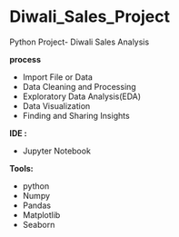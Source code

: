 # Diwali_Sales_Project

Python Project- Diwali Sales Analysis

**process**
- Import File or Data
- Data Cleaning and Processing
- Exploratory Data Analysis(EDA)
- Data Visualization
- Finding and Sharing Insights

**IDE :**
- Jupyter Notebook

**Tools:**
  - python
  - Numpy
  - Pandas
  - Matplotlib
  - Seaborn
